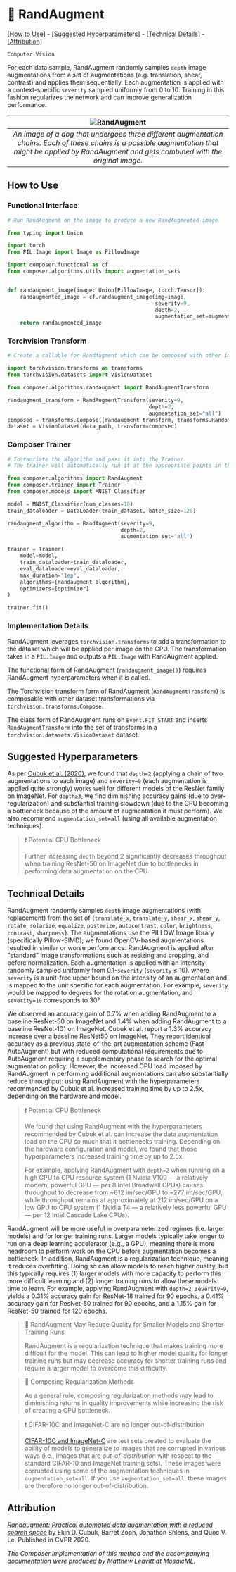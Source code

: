 # 🎲 RandAugment

[\[How to Use\]](#how-to-use) - [\[Suggested Hyperparameters\]](#suggested-hyperparameters) - [\[Technical Details\]](#technical-details) - [\[Attribution\]](#attribution)

`Computer Vision`

For each data sample, RandAugment randomly samples `depth` image augmentations from a set of augmentations (e.g. translation, shear, contrast) and applies them sequentially.
Each augmentation is applied with a context-specific `severity` sampled uniformly from 0 to 10.
Training in this fashion regularizes the network and can improve generalization performance.

| ![RandAugment](https://storage.googleapis.com/docs.mosaicml.com/images/methods/rand_augment.jpg) |
|:--:|
|*An image of a dog that undergoes three different augmentation chains. Each of these chains is a possible augmentation that might be applied by RandAugment and gets combined with the original image.*|

## How to Use

### Functional Interface

```python
# Run RandAugment on the image to produce a new RandAugmented image

from typing import Union

import torch
from PIL.Image import Image as PillowImage

import composer.functional as cf
from composer.algorithms.utils import augmentation_sets


def randaugment_image(image: Union[PillowImage, torch.Tensor]):
    randaugmented_image = cf.randaugment_image(img=image,
                                               severity=9,
                                               depth=2,
                                               augmentation_set=augmentation_sets["all"])
    return randaugmented_image
```

### Torchvision Transform

<!--pytest-codeblocks:skip-->
```python
# Create a callable for RandAugment which can be composed with other image augmentations

import torchvision.transforms as transforms
from torchvision.datasets import VisionDataset

from composer.algorithms.randaugment import RandAugmentTransform 

randaugment_transform = RandAugmentTransform(severity=9,
                                             depth=2,
                                             augmentation_set="all")
composed = transforms.Compose([randaugment_transform, transforms.RandomHorizontalFlip()])
dataset = VisionDataset(data_path, transform=composed)
```

### Composer Trainer

<!--pytest-codeblocks:custom-mark(pytest.mark.gpu)-->
```python
# Instantiate the algorithm and pass it into the Trainer
# The trainer will automatically run it at the appropriate points in the training loop

from composer.algorithms import RandAugment
from composer.trainer import Trainer
from composer.models import MNIST_Classifier

model = MNIST_Classifier(num_classes=10)
train_dataloader = DataLoader(train_dataset, batch_size=128)

randaugment_algorithm = RandAugment(severity=9, 
                                    depth=2,
                                    augmentation_set="all")

trainer = Trainer(
    model=model,
    train_dataloader=train_dataloader,
    eval_dataloader=eval_dataloader,
    max_duration="1ep",
    algorithms=[randaugment_algorithm],
    optimizers=[optimizer]
)

trainer.fit()
```

### Implementation Details

RandAugment leverages `torchvision.transforms` to add a transformation to the dataset which will be applied per image on the CPU. The transformation takes in a `PIL.Image` and outputs a `PIL.Image` with RandAugment applied.

The functional form of RandAugment (`randaugment_image()`) requires RandAugment hyperparameters when it is called.

The Torchvision transform form of RandAugment (`RandAugmentTransform`) is composable with other dataset transformations via `torchvision.transforms.Compose`.

The class form of RandAugment runs on `Event.FIT_START` and inserts `RandAugmentTransform` into the set of transforms in a `torchvision.datasets.VisionDataset` dataset.

## Suggested Hyperparameters

As per [Cubuk et al. (2020)](https://openaccess.thecvf.com/content_CVPRW_2020/html/w40/Cubuk_Randaugment_Practical_Automated_Data_Augmentation_With_a_Reduced_Search_Space_CVPRW_2020_paper.html), we found that `depth=2` (applying a chain of two augmentations to each image) and `severity=9` (each augmentation is applied quite strongly) works well for different models of the ResNet family on ImageNet. For `depth≥3`, we find diminishing accuracy gains (due to over-regularization) and substantial training slowdown (due to the CPU becoming a bottleneck because of the amount of augmentation it must perform). We also recommend `augmentation_set=all` (using all available augmentation techniques).

> ❗ Potential CPU Bottleneck
> 
> Further increasing `depth` beyond 2 significantly decreases throughput when training ResNet-50 on ImageNet due to bottlenecks in performing data augmentation on the CPU.

## Technical Details

RandAugment randomly samples `depth` image augmentations (with replacement) from the set of {`translate_x`, `translate_y`, `shear_x`, `shear_y`, `rotate`, `solarize`, `equalize`, `posterize`, `autocontrast`, `color`, `brightness`, `contrast`, `sharpness`}.
The augmentations use the PILLOW Image library (specifically Pillow-SIMD); we found OpenCV-based augmentations resulted in similar or worse performance.
RandAugment is applied after "standard" image transformations such as resizing and cropping, and before normalization.
Each augmentation is applied with an intensity randomly sampled uniformly from 0.1-`severity` (`severity` ≤ 10). where `severity` is a unit-free upper bound on the intensity of an augmentation and is mapped to the unit specific for each augmentation. For example, `severity` would be mapped to degrees for the rotation augmentation, and `severity=10` corresponds to 30°.

We observed an accuracy gain of 0.7% when adding RandAugment to a baseline ResNet-50 on ImageNet and 1.4% when adding RandAugment to a baseline ResNet-101 on ImageNet.
Cubuk et al. report a 1.3% accuracy increase over a baseline ResNet50 on ImageNet. They report identical accuracy as a previous state-of-the-art augmentation scheme (Fast AutoAugment) but with reduced computational requirements due to AutoAugment requiring a supplementary phase to search for the optimal augmentation policy.
However, the increased CPU load imposed by RandAugment in performing additional augmentations can also substantially reduce throughput: using RandAugment with the hyperparameters recommended by Cubuk et al. increased training time by up to 2.5x, depending on the hardware and model.

> ❗ Potential CPU Bottleneck
> 
> We found that using RandAugment with the hyperparameters recommended by Cubuk et al. can increase the data augmentation load on the CPU so much that it bottlenecks training.
> Depending on the hardware configuration and model, we found that those hyperparameters increased training time by up to 2.5x.
> 
> For example, applying RandAugment with `depth=2` when running on a high GPU to CPU resource system (1 Nvidia V100 — a relatively modern, powerful GPU — per 8 Intel Broadwell CPUs) causes throughput to decrease from ~612 im/sec/GPU to ~277 im/sec/GPU, while throughput remains at approximately at 212 im/sec/GPU on a low GPU to CPU system (1 Nvidia T4 — a relatively less powerful GPU — per 12 Intel Cascade Lake CPUs).

RandAugment will be more useful in overparameterized regimes (i.e. larger models) and for longer training runs.
Larger models typically take longer to run on a deep learning accelerator (e.g., a GPU), meaning there is more headroom to perform work on the CPU before augmentation becomes a bottleneck.
In addition, RandAugment is a regularization technique, meaning it reduces overfitting.
Doing so can allow models to reach higher quality, but this typically requires (1) larger models with more capacity to perform this more difficult learning and (2) longer training runs to allow these models time to learn.
For example, applying RandAugment with `depth=2`, `severity=9`, yields a 0.31% accuracy gain for ResNet-18 trained for 90 epochs, a 0.41% accuracy gain for ResNet-50 trained for 90 epochs, and a 1.15% gain for ResNet-50 trained for 120 epochs.

> 🚧 RandAugment May Reduce Quality for Smaller Models and Shorter Training Runs
> 
> RandAugment is a regularization technique that makes training more difficult for the model.
> This can lead to higher model quality for longer training runs but may decrease accuracy for shorter training runs and require a larger model to overcome this difficulty.

> 🚧 Composing Regularization Methods
>
> As a general rule, composing regularization methods may lead to diminishing returns in quality improvements while increasing the risk of creating a CPU bottleneck.

> ❗ CIFAR-10C and ImageNet-C are no longer out-of-distribution
> 
> [CIFAR-10C and ImageNet-C](https://github.com/hendrycks/robustness) are test sets created to evaluate the ability of models to generalize to images that are corrupted in various ways (i.e., images that are _out-of-distribution_ with respect to the standard CIFAR-10 and ImageNet training sets).
> These images were corrupted using some of the augmentation techniques in `augmentation_set=all`.
> If you use `augmentation_set=all`, these images are therefore no longer out-of-distribution.

## Attribution

[*Randaugment: Practical automated data augmentation with a reduced search space*](https://openaccess.thecvf.com/content_CVPRW_2020/html/w40/Cubuk_Randaugment_Practical_Automated_Data_Augmentation_With_a_Reduced_Search_Space_CVPRW_2020_paper.html) by Ekin D. Cubuk, Barret Zoph, Jonathon Shlens, and Quoc V. Le. Published in CVPR 2020.

*The Composer implementation of this method and the accompanying documentation were produced by Matthew Leavitt at MosaicML.*
